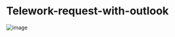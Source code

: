 # Telework-request-with-outlook

![image](https://github.com/KaptainKK/Telework-request-with-outlook/assets/156919503/db25d43f-2189-46de-89c4-87c6fcb355ad)
